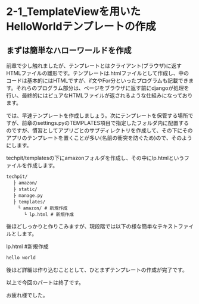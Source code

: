 # 2-1_TemplateViewを用いたHelloWorldテンプレートの作成

## まずは簡単なハローワールドを作成
前章で少し触れましたが、テンプレートとはクライアント(ブラウザ)に返すHTMLファイルの雛形です。テンプレートは.htmlファイルとして作成し、中のコードは基本的にはHTMLですが、if文やFor分といったプログラムも記載できます。それらのプログラム部分は、ページをブラウザに返す前にdjangoが処理を行い、最終的にはピュアなHTMLファイルが返されるような仕組みになっております。

では、早速テンプレートを作成しましょう。次にテンプレートを保管する場所ですが、前章のsettings.pyのTEMPLATES項目で指定したフォルダ内に配置するのですが、慣習としてアプリごとのサブディレクトリを作成して、その下にそのアプリのテンプレートを置くことが多い(名前の衝突を防ぐため)ので、そのようにします。

techpit/templatesの下にamazonフォルダを作成し、その中にlp.htmlというファイルを作成します。

```
techpit/
　 ├ amazon/
　 ├ static/
　 ├ manage.py
　 ├ templates/ 
 　　└ amazon/ # 新規作成
　　　　└ lp.html # 新規作成
```

後ほどしっかりと作りこみますが、現段階では以下の様な簡単なテキストファイルとします。

lp.html #新規作成
```html
hello world
```

後ほど詳細は作り込むこととして、ひとまずテンプレートの作成が完了です。

以上で今回のパートは終了です。

お疲れ様でした。
